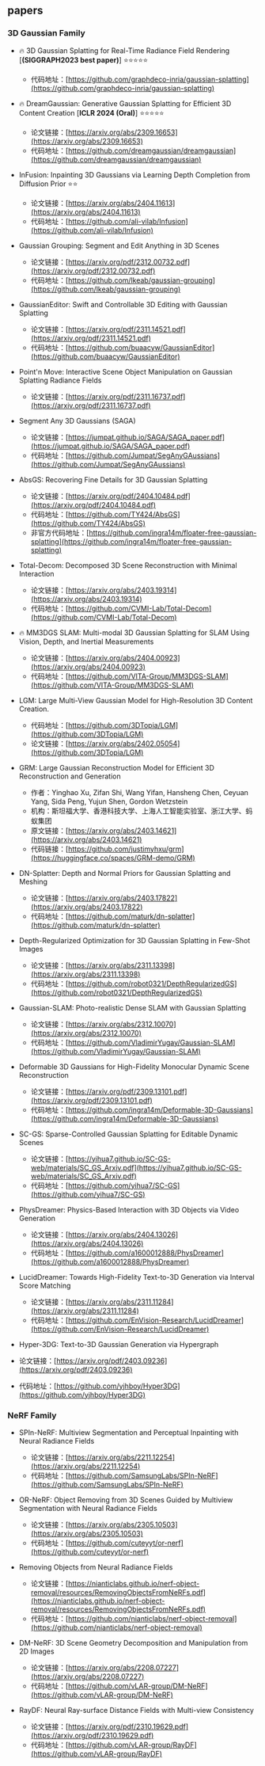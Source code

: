 ## papers

### 3D Gaussian Family

- 🔥 3D Gaussian Splatting for Real-Time Radiance Field Rendering  [**(SIGGRAPH2023 best paper)**] ⭐️⭐️⭐⭐️⭐️
  - 代码地址：[https://github.com/graphdeco-inria/gaussian-splatting](https://github.com/graphdeco-inria/gaussian-splatting)

- 🔥 DreamGaussian: Generative Gaussian Splatting for Efficient 3D Content Creation [**ICLR 2024 (Oral)**]  ⭐️⭐️⭐⭐️⭐️
  - 论文链接：[https://arxiv.org/abs/2309.16653](https://arxiv.org/abs/2309.16653)
  - 代码地址：[https://github.com/dreamgaussian/dreamgaussian](https://github.com/dreamgaussian/dreamgaussian)
    
- InFusion: Inpainting 3D Gaussians via Learning Depth Completion from Diffusion Prior ⭐️⭐️
  - 论文链接：[https://arxiv.org/abs/2404.11613](https://arxiv.org/abs/2404.11613)
  - 代码地址：[https://github.com/ali-vilab/Infusion](https://github.com/ali-vilab/Infusion)
 
- Gaussian Grouping: Segment and Edit Anything in 3D Scenes
  - 论文链接：[https://arxiv.org/pdf/2312.00732.pdf](https://arxiv.org/pdf/2312.00732.pdf)
  - 代码地址：[https://github.com/lkeab/gaussian-grouping](https://github.com/lkeab/gaussian-grouping)

- GaussianEditor: Swift and Controllable 3D Editing with Gaussian Splatting
  - 论文链接：[https://arxiv.org/pdf/2311.14521.pdf](https://arxiv.org/pdf/2311.14521.pdf)
  - 代码地址：[https://github.com/buaacyw/GaussianEditor](https://github.com/buaacyw/GaussianEditor)
    
- Point'n Move: Interactive Scene Object Manipulation on Gaussian Splatting Radiance Fields
  - 论文链接：[https://arxiv.org/pdf/2311.16737.pdf](https://arxiv.org/pdf/2311.16737.pdf)
 
- Segment Any 3D Gaussians (SAGA)
  - 论文链接：[https://jumpat.github.io/SAGA/SAGA_paper.pdf](https://jumpat.github.io/SAGA/SAGA_paper.pdf)
  - 代码地址：[https://github.com/Jumpat/SegAnyGAussians](https://github.com/Jumpat/SegAnyGAussians)
 
- AbsGS: Recovering Fine Details for 3D Gaussian Splatting
  - 论文链接：[https://arxiv.org/pdf/2404.10484.pdf](https://arxiv.org/pdf/2404.10484.pdf)
  - 代码地址：[https://github.com/TY424/AbsGS](https://github.com/TY424/AbsGS)
  - 非官方代码地址：[https://github.com/ingra14m/floater-free-gaussian-splatting](https://github.com/ingra14m/floater-free-gaussian-splatting)
 
- Total-Decom: Decomposed 3D Scene Reconstruction with Minimal Interaction
  - 论文链接：[https://arxiv.org/abs/2403.19314](https://arxiv.org/abs/2403.19314)
  - 代码地址：[https://github.com/CVMI-Lab/Total-Decom](https://github.com/CVMI-Lab/Total-Decom)

- 🔥 MM3DGS SLAM: Multi-modal 3D Gaussian Splatting for SLAM Using Vision, Depth, and Inertial Measurements
  - 论文链接：[https://arxiv.org/abs/2404.00923](https://arxiv.org/abs/2404.00923)
  - 代码地址：[https://github.com/VITA-Group/MM3DGS-SLAM](https://github.com/VITA-Group/MM3DGS-SLAM)

- LGM: Large Multi-View Gaussian Model for High-Resolution 3D Content Creation.
  - 代码地址：[https://github.com/3DTopia/LGM](https://github.com/3DTopia/LGM)
  - 论文链接：[https://arxiv.org/abs/2402.05054](https://github.com/3DTopia/LGM)
    
- GRM: Large Gaussian Reconstruction Model for Efficient 3D Reconstruction and Generation
  - 作者：Yinghao Xu, Zifan Shi, Wang Yifan, Hansheng Chen, Ceyuan Yang, Sida Peng, Yujun Shen, Gordon Wetzstein
  - 机构：斯坦福大学、香港科技大学、上海人工智能实验室、浙江大学、蚂蚁集团
  - 原文链接：[https://arxiv.org/abs/2403.14621](https://arxiv.org/abs/2403.14621)
  - 代码链接：[https://github.com/justimyhxu/grm](https://huggingface.co/spaces/GRM-demo/GRM)
 
- DN-Splatter: Depth and Normal Priors for Gaussian Splatting and Meshing
  - 论文链接：[https://arxiv.org/abs/2403.17822](https://arxiv.org/abs/2403.17822)
  - 代码地址：[https://github.com/maturk/dn-splatter](https://github.com/maturk/dn-splatter)

- Depth-Regularized Optimization for 3D Gaussian Splatting in Few-Shot Images
  - 论文链接：[https://arxiv.org/abs/2311.13398](https://arxiv.org/abs/2311.13398)
  - 代码地址：[https://github.com/robot0321/DepthRegularizedGS](https://github.com/robot0321/DepthRegularizedGS)
 
- Gaussian-SLAM: Photo-realistic Dense SLAM with Gaussian Splatting
  - 论文链接：[https://arxiv.org/abs/2312.10070](https://arxiv.org/abs/2312.10070)
  - 代码地址：[https://github.com/VladimirYugay/Gaussian-SLAM](https://github.com/VladimirYugay/Gaussian-SLAM)

- Deformable 3D Gaussians for High-Fidelity Monocular Dynamic Scene Reconstruction
  - 论文链接：[https://arxiv.org/pdf/2309.13101.pdf](https://arxiv.org/pdf/2309.13101.pdf)
  - 代码地址：[https://github.com/ingra14m/Deformable-3D-Gaussians](https://github.com/ingra14m/Deformable-3D-Gaussians)

- SC-GS: Sparse-Controlled Gaussian Splatting for Editable Dynamic Scenes
  - 论文链接：[https://yihua7.github.io/SC-GS-web/materials/SC_GS_Arxiv.pdf](https://yihua7.github.io/SC-GS-web/materials/SC_GS_Arxiv.pdf)
  - 代码地址：[https://github.com/yihua7/SC-GS](https://github.com/yihua7/SC-GS)
 
- PhysDreamer: Physics-Based Interaction with 3D Objects via Video Generation
  - 论文链接：[https://arxiv.org/abs/2404.13026](https://arxiv.org/abs/2404.13026)
  - 代码地址：[https://github.com/a1600012888/PhysDreamer](https://github.com/a1600012888/PhysDreamer)
 
- LucidDreamer: Towards High-Fidelity Text-to-3D Generation via Interval Score Matching
  - 论文链接：[https://arxiv.org/abs/2311.11284](https://arxiv.org/abs/2311.11284)
  - 代码地址：[https://github.com/EnVision-Research/LucidDreamer](https://github.com/EnVision-Research/LucidDreamer)
 
 - Hyper-3DG: Text-to-3D Gaussian Generation via Hypergraph
  - 论文链接：[https://arxiv.org/pdf/2403.09236](https://arxiv.org/pdf/2403.09236)
  - 代码地址：[https://github.com/yjhboy/Hyper3DG](https://github.com/yjhboy/Hyper3DG)
    
### NeRF Family

- SPIn-NeRF: Multiview Segmentation and Perceptual Inpainting with Neural Radiance Fields
  - 论文链接：[https://arxiv.org/abs/2211.12254](https://arxiv.org/abs/2211.12254)
  - 代码地址：[https://github.com/SamsungLabs/SPIn-NeRF](https://github.com/SamsungLabs/SPIn-NeRF)
 
- OR-NeRF: Object Removing from 3D Scenes Guided by Multiview Segmentation with Neural Radiance Fields
  - 论文链接：[https://arxiv.org/abs/2305.10503](https://arxiv.org/abs/2305.10503)
  - 代码地址：[https://github.com/cuteyyt/or-nerf](https://github.com/cuteyyt/or-nerf)
 
- Removing Objects from Neural Radiance Fields
  - 论文链接：[https://nianticlabs.github.io/nerf-object-removal/resources/RemovingObjectsFromNeRFs.pdf](https://nianticlabs.github.io/nerf-object-removal/resources/RemovingObjectsFromNeRFs.pdf)
  - 代码地址：[https://github.com/nianticlabs/nerf-object-removal](https://github.com/nianticlabs/nerf-object-removal)

- DM-NeRF: 3D Scene Geometry Decomposition and Manipulation from 2D Images
  - 论文链接：[https://arxiv.org/abs/2208.07227](https://arxiv.org/abs/2208.07227)
  - 代码地址：[https://github.com/vLAR-group/DM-NeRF](https://github.com/vLAR-group/DM-NeRF)
 
- RayDF: Neural Ray-surface Distance Fields with Multi-view Consistency
  - 论文链接：[https://arxiv.org/pdf/2310.19629.pdf](https://arxiv.org/pdf/2310.19629.pdf)
  - 代码地址：[https://github.com/vLAR-group/RayDF](https://github.com/vLAR-group/RayDF)

